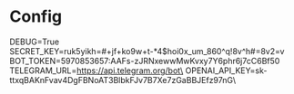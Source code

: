 # Config
DEBUG=True\
SECRET_KEY=ruk5yikh=#+jf+ko9w+t-*4$hoi0x_um_860^q!8v^h#=8v2=v\
BOT_TOKEN=5970853657:AAFs-zJRNxewwMwKvxy7Y6phr6j7cC6Bf50\
TELEGRAM_URL=https://api.telegram.org/bot\
OPENAI_API_KEY=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\